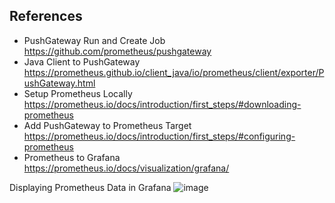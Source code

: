 ## References
- PushGateway Run and Create Job
https://github.com/prometheus/pushgateway
- Java Client to PushGateway
https://prometheus.github.io/client_java/io/prometheus/client/exporter/PushGateway.html
- Setup Prometheus Locally
https://prometheus.io/docs/introduction/first_steps/#downloading-prometheus
- Add PushGateway to Prometheus Target
https://prometheus.io/docs/introduction/first_steps/#configuring-prometheus
- Prometheus to Grafana
https://prometheus.io/docs/visualization/grafana/

Displaying Prometheus Data in Grafana
![image](https://user-images.githubusercontent.com/71624499/156339003-26e66bdd-48a4-4938-a04d-42f641c2d8ef.png)